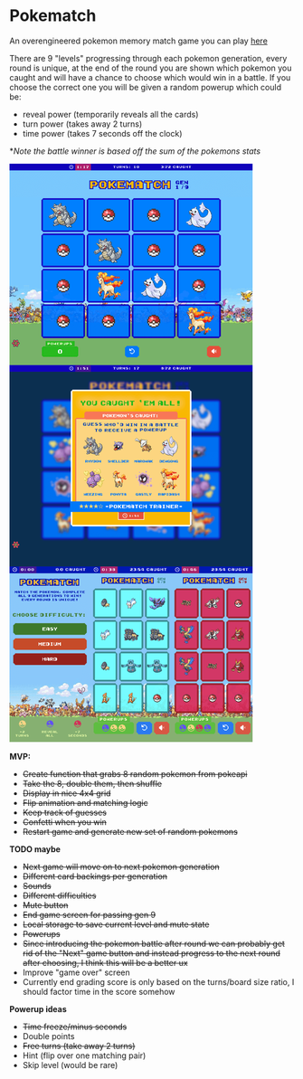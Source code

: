 # Pokematch

An overengineered pokemon memory match game you can play [here](https://pokematch.vercel.app/)

There are 9 "levels" progressing through each pokemon generation, every round is unique, at the end of the round you are shown which pokemon you caught and will have a chance to choose which would win in a battle. If you choose the correct one you will be given a random powerup which could be:
  - reveal power (temporarily reveals all the cards)
  - turn power (takes away 2 turns)
  - time power (takes 7 seconds off the clock)

**Note the battle winner is based off the sum of the pokemons stats*

![Pokematch](https://raw.githubusercontent.com/mikowl/pokematch/main/screenshots.png)

**MVP:**
  - ~~Create function that grabs 8 random pokemon from pokeapi~~
  - ~~Take the 8, double them, then shuffle~~
  - ~~Display in nice 4x4 grid~~
  - ~~Flip animation and matching logic~~
  - ~~Keep track of guesses~~
  - ~~Confetti when you win~~
  - ~~Restart game and generate new set of random pokemons~~

**TODO maybe**
  - ~~Next game will move on to next pokemon generation~~
  - ~~Different card backings per generation~~
  - ~~Sounds~~
  - ~~Different difficulties~~
  - ~~Mute button~~
  - ~~End game screen for passing gen 9~~
  - ~~Local storage to save current level and mute state~~
  - ~~Powerups~~
  - ~~Since introducing the pokemon battle after round we can probably get rid of the "Next" game button and instead progress to the next round after choosing, I think this will be a better ux~~
  - Improve "game over" screen
  - Currently end grading score is only based on the turns/board size ratio, I should factor time in the score somehow

**Powerup ideas**
  - ~~Time freeze/minus seconds~~
  - Double points
  - ~~Free turns (take away 2 turns)~~
  - Hint (flip over one matching pair)
  - Skip level (would be rare)

